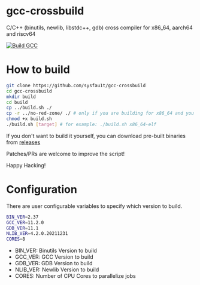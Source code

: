 # gcc-crossbuild
 C/C++ (binutils, newlib, libstdc++, gdb) cross compiler for x86_64, aarch64 and riscv64

[![Build GCC](https://github.com/sysfau1t/gcc-crossbuild/actions/workflows/build-gcc.yml/badge.svg)](https://github.com/sysfau1t/gcc-crossbuild/actions/workflows/build-gcc.yml)

# How to build
```sh
git clone https://github.com/sysfau1t/gcc-crossbuild
cd gcc-crossbuild
mkdir build
cd build
cp ../build.sh ./
cp -r ../no-red-zone/ ./ # only if you are building for x86_64 and you want to disable redzone
chmod +x build.sh
./build.sh [target] # for example: ./build.sh x86_64-elf
```

If you don't want to build it yourself, you can download pre-built binaries from [releases](https://github.com/sysfau1t/gcc-crossbuild/releases)


Patches/PRs are welcome to improve the script!

Happy Hacking!

# Configuration

There are user configurable variables to specify which version to build.
```sh
BIN_VER=2.37
GCC_VER=11.2.0
GDB_VER=11.1
NLIB_VER=4.2.0.20211231
CORES=8
```
- BIN_VER: Binutils Version to build
- GCC_VER: GCC Version to build
- GDB_VER: GDB Version to build
- NLIB_VER: Newlib Version to build
- CORES: Number of CPU Cores to parallelize jobs
